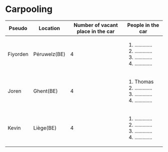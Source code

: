 # Carpooling #

Pseudo       | Location      | Number of vacant place in the car | People in the car
------------ | ------------- | --------------------------------- | -----------------
Fiyorden     | Péruwelz(BE)  | 4                                 | <ol><li>.............</li><li>.............</li><li>.............</li><li>.............</li></ol>
Joren        | Ghent(BE)     | 4                                 | <ol><li>Thomas</li><li>.............</li><li>.............</li><li>.............</li></ol>
Kevin        | Liège(BE)     | 4                                 | <ol><li>.............</li><li>.............</li><li>.............</li><li>.............</li></ol>
